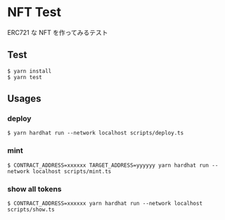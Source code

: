 # NFT Test

ERC721 な NFT を作ってみるテスト

## Test

```
$ yarn install
$ yarn test
```

## Usages

### deploy
```
$ yarn hardhat run --network localhost scripts/deploy.ts
```

### mint
```
$ CONTRACT_ADDRESS=xxxxxx TARGET_ADDRESS=yyyyyy yarn hardhat run --network localhost scripts/mint.ts
```

### show all tokens
```
$ CONTRACT_ADDRESS=xxxxxx yarn hardhat run --network localhost scripts/show.ts
```
